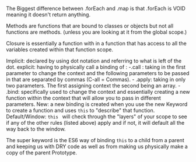 The Biggest difference between .forEach and .map is that .forEach is VOID meaning it doesn't return anything. 

Methods are functions that are bound to classes or objects but not all functions are methods. (unless you are looking at it from the global scope.)

Closure is essentially a function with in a function that has access to all the variables created within that function scope. 

Implicit: declared by using dot notation and referring to what      is left of the dot.
explicit: having to physically call a binding of :
        -.call : taking in the first parameter to change the context and the following parameters to be passed in that are separated by commas (C-all = Commas). 
        - .apply: taking in only two parameters. The first assigning context the second being an array.
        - .bind: specifically used to change the context and essentially creating a new function within the context that will allow you to pass in different parameters.
New: a new binding is created when you use the new Keyword to       create a function and uses          ``this`` to "describe" that          function.
        Default/Window: ``this `` will check through the "layers" of        your scope to see if any    of the other rules (listed above)      apply and if not, it will default all the way back to       the       window. 

The super keyword is the ES6 way of binding ``this`` to a child from a parent and keeping us   with DRY code as well as from making us physically make a copy of the parent Prototype.